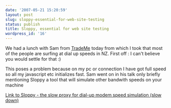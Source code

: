 ```yaml
---
date: '2007-05-21 15:20:59'
layout: post
slug: sloppy-essential-for-web-site-testing
status: publish
title: Sloppy, essential for web site testing
wordpress_id: '16'
---
```


We had a lunch with Sam from [TradeMe](http://www.trademe.co.nz/) today from which I took that most of the people are surfing at dial up speeds in NZ. First off : I can't believe you would settle for that :)

This poses a problem because on my pc or connection I have got full speed so all my javascript etc initializes fast. Sam went on in his talk only briefly mentioning Sloppy a tool that will simulate other bandwith speeds on your machine

[Link to Sloppy - the slow proxy for dial-up modem speed simulation (slow down)](http://www.dallaway.com/sloppy/index.html)
